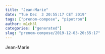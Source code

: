 ```yaml
---
title: "Jean-Marie"
date: "Tue Dec  3 20:55:17 CET 2019"
tags: ["prenom-compose", "pipotron"]
author: m1ch3l
categories: ["generated"]
slug: "prenom-compose/2019-12-03-20:55:17"
---
```


Jean-Marie

